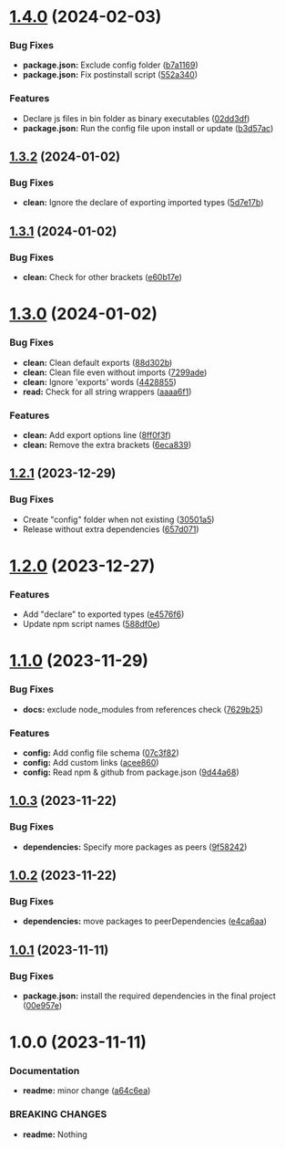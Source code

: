 # [1.4.0](https://github.com/DisQada/TypeDoc/compare/v1.3.2...v1.4.0) (2024-02-03)


### Bug Fixes

* **package.json:** Exclude config folder ([b7a1169](https://github.com/DisQada/TypeDoc/commit/b7a1169efdf6e1ef1f56b5e6bf255965003c321a))
* **package.json:** Fix postinstall script ([552a340](https://github.com/DisQada/TypeDoc/commit/552a3401c0ed2da3e4dcc117b79d77a8291c1de4))


### Features

* Declare js files in bin folder as binary executables ([02dd3df](https://github.com/DisQada/TypeDoc/commit/02dd3df490af00b6fa09a8f596d443dab06927ac))
* **package.json:** Run the config file upon install or update ([b3d57ac](https://github.com/DisQada/TypeDoc/commit/b3d57ac5de89d4e4070ec554d3bf41853851b335))

## [1.3.2](https://github.com/DisQada/TypeDoc/compare/v1.3.1...v1.3.2) (2024-01-02)


### Bug Fixes

* **clean:** Ignore the declare of exporting imported types ([5d7e17b](https://github.com/DisQada/TypeDoc/commit/5d7e17b8717ee8553cecd32acbe1d574c78aa0c3))

## [1.3.1](https://github.com/DisQada/TypeDoc/compare/v1.3.0...v1.3.1) (2024-01-02)


### Bug Fixes

* **clean:** Check for other brackets ([e60b17e](https://github.com/DisQada/TypeDoc/commit/e60b17e574c64fd3faca1b69582c8ded04e6b430))

# [1.3.0](https://github.com/DisQada/TypeDoc/compare/v1.2.1...v1.3.0) (2024-01-02)


### Bug Fixes

* **clean:** Clean default exports ([88d302b](https://github.com/DisQada/TypeDoc/commit/88d302b5c80f164bff760bd3cfa1239990e859d0))
* **clean:** Clean file even without imports ([7299ade](https://github.com/DisQada/TypeDoc/commit/7299ade2c06f26525aedef04a6b7bcaf1500056e))
* **clean:** Ignore 'exports' words ([4428855](https://github.com/DisQada/TypeDoc/commit/44288559dfb3f998975bce2bc92db3cb1ae788b6))
* **read:** Check for all string wrappers ([aaaa6f1](https://github.com/DisQada/TypeDoc/commit/aaaa6f1ddfd18fb8e78c07e73d4f47def635a4db))


### Features

* **clean:** Add export options line ([8ff0f3f](https://github.com/DisQada/TypeDoc/commit/8ff0f3f63fcc1cbc47199dd8eba7b1c5440e1a8a))
* **clean:** Remove the extra brackets ([6eca839](https://github.com/DisQada/TypeDoc/commit/6eca839edd311fbcd4118cf52ff4a51471d9277d))

## [1.2.1](https://github.com/DisQada/TypeDoc/compare/v1.2.0...v1.2.1) (2023-12-29)


### Bug Fixes

* Create "config" folder when not existing ([30501a5](https://github.com/DisQada/TypeDoc/commit/30501a56901b67f63df62cd9507e9110df9075d4))
* Release without extra dependencies ([657d071](https://github.com/DisQada/TypeDoc/commit/657d07178e1afc8e9d6c2e5b222ec2dfa813e782))

# [1.2.0](https://github.com/DisQada/TypeDoc/compare/v1.1.0...v1.2.0) (2023-12-27)


### Features

* Add "declare" to exported types ([e4576f6](https://github.com/DisQada/TypeDoc/commit/e4576f610d52ca1f63069a93d11beb41681f6a26))
* Update npm script names ([588df0e](https://github.com/DisQada/TypeDoc/commit/588df0e3d24fc9307ac5d89009b31943d66f2c69))

# [1.1.0](https://github.com/DisQada/TypeDoc/compare/v1.0.3...v1.1.0) (2023-11-29)

### Bug Fixes

- **docs:** exclude node_modules from references check ([7629b25](https://github.com/DisQada/TypeDoc/commit/7629b25e740bfbf8832689743ea26ef7cef9af34))

### Features

- **config:** Add config file schema ([07c3f82](https://github.com/DisQada/TypeDoc/commit/07c3f828edb1ed5e48f24b8716d07e8432a6aaf8))
- **config:** Add custom links ([acee860](https://github.com/DisQada/TypeDoc/commit/acee860ff36a41bcfbd443e1f923095a54f7eb50))
- **config:** Read npm & github from package.json ([9d44a68](https://github.com/DisQada/TypeDoc/commit/9d44a681445408af6d3ce3772967012c4f816b4a))

## [1.0.3](https://github.com/DisQada/TypeDoc/compare/v1.0.2...v1.0.3) (2023-11-22)

### Bug Fixes

- **dependencies:** Specify more packages as peers ([9f58242](https://github.com/DisQada/TypeDoc/commit/9f58242f0ceb6540108ed5a9539985e9d9543ba2))

## [1.0.2](https://github.com/DisQada/TypeDoc/compare/v1.0.1...v1.0.2) (2023-11-22)

### Bug Fixes

- **dependencies:** move packages to peerDependencies ([e4ca6aa](https://github.com/DisQada/TypeDoc/commit/e4ca6aa7ce24aa024c33e6b10311892a4e5f5890))

## [1.0.1](https://github.com/DisQada/TypeDoc/compare/v1.0.0...v1.0.1) (2023-11-11)

### Bug Fixes

- **package.json:** install the required dependencies in the final project ([00e957e](https://github.com/DisQada/TypeDoc/commit/00e957e265991f5cd5e108c6aeab25d0be4bd69a))

# 1.0.0 (2023-11-11)

### Documentation

- **readme:** minor change ([a64c6ea](https://github.com/DisQada/TypeDoc/commit/a64c6ea5a9899fcf6133b7dd56666152199366d5))

### BREAKING CHANGES

- **readme:** Nothing
